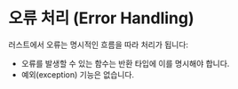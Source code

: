 # 오류 처리 (Error Handling)

러스트에서 오류는 명시적인 흐름을 따라 처리가 됩니다:

* 오류를 발생할 수 있는 함수는 반환 타입에 이를 명시해야 합니다.
* 예외(exception) 기능은 없습니다.
